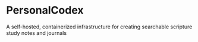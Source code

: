 # PersonalCodex
A self-hosted, containerized infrastructure for creating searchable scripture study notes and journals
